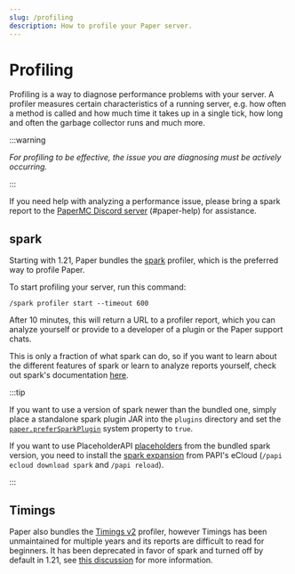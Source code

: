 ```yaml
---
slug: /profiling
description: How to profile your Paper server.
---
```


# Profiling

Profiling is a way to diagnose performance problems with your server.
A profiler measures certain characteristics of a running server, e.g. how often a method is called
and how much time it takes up in a single tick, how long and often the garbage collector runs and much more.

:::warning

_For profiling to be effective, the issue you are diagnosing must be actively occurring._

:::

If you need help with analyzing a performance issue, please bring a spark report to the
[PaperMC Discord server](https://discord.gg/PaperMC) (#paper-help) for assistance.

## spark

Starting with 1.21, Paper bundles the [spark](https://spark.lucko.me/) profiler, which is the preferred way
to profile Paper.

To start profiling your server, run this command:
```
/spark profiler start --timeout 600
```

After 10 minutes, this will return a URL to a profiler report, which you can analyze yourself or provide
to a developer of a plugin or the Paper support chats.

This is only a fraction of what spark can do, so if you want to learn about the different features of spark
or learn to analyze reports yourself, check out spark's documentation [here](https://spark.lucko.me/docs/).

:::tip

If you want to use a version of spark newer than the bundled one, simply place a standalone spark plugin JAR
into the `plugins` directory and set the [`paper.preferSparkPlugin`](../reference/system-properties.md#paperprefersparkplugin)
system property to `true`.

If you want to use PlaceholderAPI [placeholders](https://spark.lucko.me/docs/misc/Placeholders)
from the bundled spark version, you need to install the [spark expansion](https://api.extendedclip.com/expansions/spark/)
from PAPI's eCloud (`/papi ecloud download spark` and `/papi reload`).

:::

## Timings

Paper also bundles the [Timings v2](https://timings.aikar.co/) profiler, however Timings has been unmaintained
for multiple years and its reports are difficult to read for beginners. It has been deprecated in favor of
spark and turned off by default in 1.21, see [this discussion](https://github.com/PaperMC/Paper/discussions/10565)
for more information.
